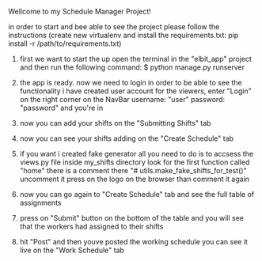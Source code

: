 Wellcome to my Schedule Manager Project!

in order to start and bee able to see the project please follow the instructions
(create new virtualenv and install the requirements.txt:
pip install -r /path/to/requirements.txt)

1. first we want to start the up
    open the terminal in the "elbit_app" project and then run the following command:
    $ python manage.py runserver
    
2. the app is ready. now we need to login in order to be able to see the functionality
    i have created user account for the viewers, enter "Login" on the right corner on the NavBar
    username: "user"
    password: "password"
    and you're in 
    
3. now you can add your shifts on the "Submitting Shifts" tab
 
4. now you can see your shifts adding on the "Create Schedule" tab
 
5. if you want i created fake generator all you need to do is to accsess the views.py file inside my_shifts directory
    look for the first function called "home"
    there is a comment there "# utils.make_fake_shifts_for_test()"
    uncomment it
    press on the logo on the browser
    than comment it again
    
6. now you can go again to "Create Schedule" tab and see the full table of assignments

7. press on "Submit" button on the bottom of the table and you will see that the workers had assigned to their shifts

8. hit "Post" and then youve posted the working schedule you can see it live on the "Work Schedule" tab


    
